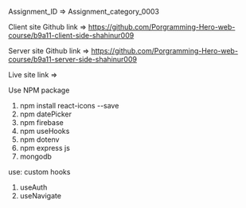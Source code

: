 Assignment_ID => Assignment_category_0003

Client site Github link => https://github.com/Porgramming-Hero-web-course/b9a11-client-side-shahinur009

Server site Github link => https://github.com/Porgramming-Hero-web-course/b9a11-server-side-shahinur009

Live site link =>

Use NPM package
1. npm install react-icons --save
2. npm datePicker
3. npm firebase
4. npm useHooks
5. npm dotenv
6. npm express js
7. mongodb 

use: custom hooks
1. useAuth
2. useNavigate
